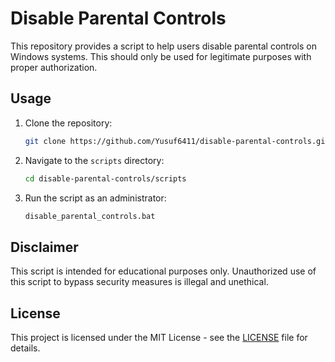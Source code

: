 # Disable Parental Controls

This repository provides a script to help users disable parental controls on Windows systems. This should only be used for legitimate purposes with proper authorization.

## Usage

1. Clone the repository:
    ```bash
    git clone https://github.com/Yusuf6411/disable-parental-controls.git
    ```
2. Navigate to the `scripts` directory:
    ```bash
    cd disable-parental-controls/scripts
    ```
3. Run the script as an administrator:
    ```bash
    disable_parental_controls.bat
    ```

## Disclaimer

This script is intended for educational purposes only. Unauthorized use of this script to bypass security measures is illegal and unethical.

## License

This project is licensed under the MIT License - see the [LICENSE](LICENSE) file for details.

